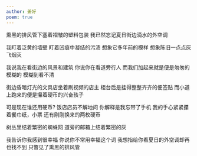 ```yaml
---
author: 姜好
poem: true
---
```

熏黑的排风管下塞着褶皱的塑料包装
我已然忘记夏日街边滴水的外空调

我盯着泛黄的墙壁
盯着凹痕中凝结的污渍 想象它多年前的模样 想象陈旧一点点灰飞烟灭 

我说我在看街边的风景和建筑
你说你在看道旁行人
而我们加起来就是便是匆匆的模糊的
模糊到看不清

街边昏暗灯光的文具店坐着刷视频的店主
柜台后是挂得整整齐齐的便签贴
而小道上跑来的便是攥着硬币的兴奋孩子

可是现在谁还用硬币? 饭店店员不解地问
你解释是我忘带了手机
我的手心紧紧攥着餐巾纸，小票
还有刚刚换来的两枚硬币 

树丛里结着繁密的蜘蛛网
道旁的邮箱上结着繁密的灰

我告诉你我感到很幸福
你说你不常用幸福这个词
我想指给你看夏日的外空调却再也找不到
只瞥见了熏黑的排风管
